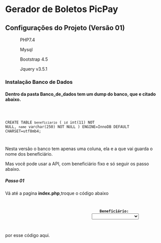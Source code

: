 # Gerador de Boletos PicPay
<h2>Configurações do Projeto (Versão 01)</h2>
<ul>
<ol>PHP7.4</ol>
<ol>Mysql</ol>
<ol>Bootstrap 4.5</ol>
<ol>Jquery v3.5.1</ol>
</ul>
<h3>Instalação Banco de Dados</h3>
<h4>Dentro da pasta Banco_de_dados tem um dump do banco, que e citado abaixo.</h4>
<code>

CREATE TABLE `beneficiario` (
  `id` int(11) NOT NULL,
  `name` varchar(250) NOT NULL
) ENGINE=InnoDB DEFAULT CHARSET=utf8mb4;


</code>

<p>Nesta versão o banco tem apenas uma coluna, ela e a que  vai guarda o nome dos beneficiário.</p>

<p>Mas você pode usar a API, com beneficiário fixo e só seguir os passo abaixo.</p>

<h5>Passo 01</h5>
Vá até a pagina <b>index.php</b>,troque o código abaixo
<code>

 <center>
                            <label><b>Beneficiário:</b></label> <a type="button" data-toggle="modal" data-target="#exampleModal"><i class="fa fa-plus"></i></a>
                            <select name="beneficiario" class="form-control">
                                <option value="2" disabled>Escolha o Benificiario</option>
                                <?php

                                foreach ($beneficiarios as $beneficos) {
                                    var_dump($beneficos);
                                    echo "<option value=" . $beneficos[0] . " >" . $beneficos[1] . "</option>";
                                }

                                ?>
                            </select>
                            <label><b>Email :</b></label> <input name="email" type="email" class="form-control">
                            <label><b>Nome :</b></label> <input name="nome" class="form-control">
                            <label><b>Valor:</b></label> <input name="valor" type="number" class="form-control">
</center>

</code>

por esse código aqui.
<code>
<!--center>
                            <label><b>Beneficiário:</b></label> <a type="button" data-toggle="modal" data-target="#exampleModal"><i class="fa fa-plus"></i></a>
                            <select name="beneficiario" class="form-control">
                                <option value="2" disabled>Escolha o Benificiario</option>
                                <?php

                                foreach ($beneficiarios as $beneficos) {
                                    var_dump($beneficos);
                                    echo "<option value=" . $beneficos[0] . " >" . $beneficos[1] . "</option>";
                                }

                                ?>
                            </select>
                            <label><b>Email :</b></label> <input name="email" type="email" class="form-control">
                            <label><b>Nome :</b></label> <input name="nome" class="form-control">
                            <label><b>Valor:</b></label> <input name="valor" type="number" class="form-control">
                        </center-->
                        
</code>

